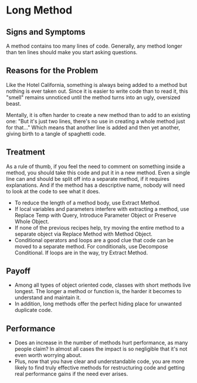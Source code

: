 Long Method
===========

Signs and Symptoms
------------------

A method contains too many lines of code. Generally, any method longer than ten lines should make you start asking questions.

Reasons for the Problem
-----------------------

Like the Hotel California, something is always being added to a method but nothing is ever taken out. Since it is easier to write code than to read it, this "smell" remains unnoticed until the method turns into an ugly, oversized beast.

Mentally, it is often harder to create a new method than to add to an existing one: "But it's just two lines, there's no use in creating a whole method just for that..." Which means that another line is added and then yet another, giving birth to a tangle of spaghetti code.

Treatment
---------

As a rule of thumb, if you feel the need to comment on something inside a method, you should take this code and put it in a new method. Even a single line can and should be split off into a separate method, if it requires explanations. And if the method has a descriptive name, nobody will need to look at the code to see what it does.

- To reduce the length of a method body, use Extract Method.
- If local variables and parameters interfere with extracting a method, use Replace Temp with Query, Introduce Parameter Object or Preserve Whole Object.
- If none of the previous recipes help, try moving the entire method to a separate object via Replace Method with Method Object.
- Conditional operators and loops are a good clue that code can be moved to a separate method. For conditionals, use Decompose Conditional. If loops are in the way, try Extract Method.

Payoff
------

- Among all types of object oriented code, classes with short methods live longest. The longer a method or function is, the harder it becomes to understand and maintain it.
- In addition, long methods offer the perfect hiding place for unwanted duplicate code.

Performance
-----------

- Does an increase in the number of methods hurt performance, as many people claim? In almost all cases the impact is so negligible that it's not even worth worrying about.
- Plus, now that you have clear and understandable code, you are more likely to find truly effective methods for restructuring code and getting real performance gains if the need ever arises.
